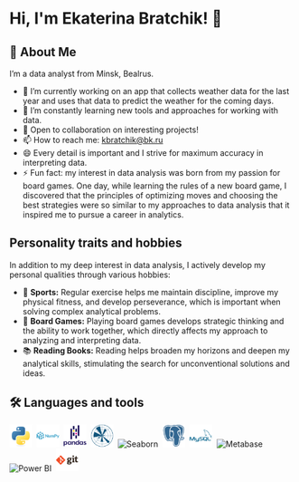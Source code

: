 # Hi, I'm Ekaterina Bratchik! 👋 

## 🚀 About Me
I’m a data analyst from Minsk, Bealrus.

- 🔭 I’m currently working on an app that collects weather data for the last year and uses that data to predict the weather for the coming days.
- 🌱 I’m constantly learning new tools and approaches for working with data.
- 👯 Open to collaboration on interesting projects!
- 📫 How to reach me: kbratchik@bk.ru
- 😄 Every detail is important and I strive for maximum accuracy in interpreting data.
- ⚡ Fun fact: my interest in data analysis was born from my passion for board games. One day, while learning the rules of a new board game, I discovered that the principles of optimizing moves and choosing the best strategies were so similar to my approaches to data analysis that it inspired me to pursue a career in analytics.

## Personality traits and hobbies
In addition to my deep interest in data analysis, I actively develop my personal qualities through various hobbies:

- 🧗 **Sports:** Regular exercise helps me maintain discipline, improve my physical fitness, and develop perseverance, which is important when solving complex analytical problems.
- 🎲 **Board Games:** Playing board games develops strategic thinking and the ability to work together, which directly affects my approach to analyzing and interpreting data.
- 📚 **Reading Books:** Reading helps broaden my horizons and deepen my analytical skills, stimulating the search for unconventional solutions and ideas.

## 🛠 Languages and tools
<div>
  <img src="https://github.com/devicons/devicon/blob/master/icons/python/python-original.svg" title="Python" height="40" width="40" alt="Python"/>&nbsp;
  <img src="https://github.com/devicons/devicon/blob/master/icons/numpy/numpy-plain-wordmark.svg" title="Numpy" height="40" width="40" alt="Numpy"/>&nbsp;
  <img src="https://github.com/devicons/devicon/blob/master/icons/pandas/pandas-original-wordmark.svg" title="Pandas" height="40" width="40" alt="Pandas"/>&nbsp;
  <img src="https://github.com/devicons/devicon/blob/master/icons/matplotlib/matplotlib-plain.svg" title="Matplotlib" height="40" width="40" alt="Matplotlib"/>&nbsp
  <img src="https://seaborn.pydata.org/_images/logo-mark-lightbg.svg" title="Seaborn" height="40" width="40" alt="Seaborn"/>&nbsp;
  <img src="https://github.com/devicons/devicon/blob/master/icons/postgresql/postgresql-plain.svg" title="PostgreSQL" height="40" width="40" alt="PostgreSQL"/>&nbsp;
  <img src="https://github.com/devicons/devicon/blob/master/icons/mysql/mysql-plain-wordmark.svg" title="MySQL" height="40" width="40" alt="MySQL"/>&nbsp;
  <img src="https://www.vectorlogo.zone/logos/metabase/metabase-ar21.svg" title="Metabase" height="40" alt="Metabase"/>&nbsp;
  <img src="https://www.vectorlogo.zone/logos/microsoft_powerbi/microsoft_powerbi-ar21.svg" title="Power BI" height="40" alt="Power BI"/>&nbsp;
  <img src="https://github.com/devicons/devicon/blob/master/icons/git/git-original-wordmark.svg" title="Git" height="40" width="40" alt="Git"/>&nbsp;
</div>

